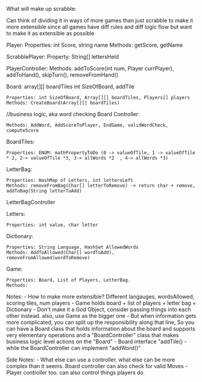 What will make up scrabble:

Can think of dividing it in ways of more games than just scrabble to make it more extensible since all games have diff rules
and diff logic flow but want to make it as extensible as possible

Player:
    Properties: int Score, string name
    Methods: getScore, getName

ScrabblePlayer:
    Property: String[] lettersHeld

PlayerController:
    Methods: addToScore(int num, Player currPlayer), addToHand(), skipTurn(), removeFromHand()
 
Board:
    array[][] boardTiles
    int SizeOfBoard, addTile

    Properties: int SizeOfBoard, Array[][] boardTiles, Players[] players
    Methods: CreateBoard(Array[][] boardTiles)
//business logic, aka word checking
Board Controller:

    Methods: AddWord, AddScoreToPlayer, EndGame, validWordCheck, computeScore
    

BoardTiles: 

    Properties: ENUM: mathPropertyToDo (0 -> valueOfTile, 1 -> valueOfTile * 2, 2-> valueOfTile *3, 3-> allWords *2  , 4-> allWords *3) 

LetterBag:

    Properties: HashMap of Letters, int lettersLeft
    Methods: removeFromBag(Char[] letterToRemove) -> return char + remove, addToBag(String letterToAdd)

LetterBagController

Letters:

    Properties: int value, char letter

Dictionary:

    Properties: String Language, HashSet AllowedWords
    Methods: AddToAllowed(Char[] wordToAdd), removeFromAllowed(wordToRemove)

Game:

    Properties: Board, List of Players, LetterBag. 
    Methods: 
    

Notes: 
    - How to make more extensible? Different langauges, wordsAllowed, scoring tiles, num players
    - Game holds board + list of players + letter bag + Dictionary 
    - Don't make it a God Object, consider passing things into each other instead.  also, use Game as the bigger one
    - But when information gets more complicated, you can split up the responsibility along that line, So you can have a Board class that holds information about the board and supports very elementary operations and a "BoardController" class that makes business logic level actions on the "Board"
    - Board interface  "addTile()
    - while the BoardController can implement "addWord()"

Side Notes:
    - What else can use a controller, what else can be more complex than it seems. Board controller can also check for valid Moves
    - Player controller too. can also control things players do 
